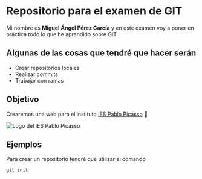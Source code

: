 # Repositorio para el examen de GIT

Mi nombre es **Miguel Ángel Pérez García** y en este examen voy a poner en práctica todo lo que he aprendido sobre GIT

## Algunas de las cosas que tendré que hacer serán

- Crear repositorios locales
- Realizar commits
- Trabajar con ramas

## Objetivo

Crearemos una web para el instituto [IES Pablo Picasso](https://fpiespablopicasso.es/) 🏫

![Logo del IES Pablo Picasso](https://fpiespablopicasso.es/wp-content/uploads/2022/03/LOGOTIPO-IES-PABLO-PICASSO-texto-morado.png)

## Ejemplos

Para crear un repositorio tendré que utilizar el comando
```
git init
